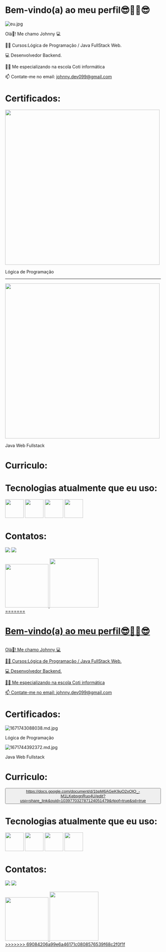 

<strong><h1>Bem-vindo(a) ao meu perfil😎🤜🤛😎</h1></strong>

<div>

  <img src="https://www.imagemhost.com.br/images/2023/02/22/eu.jpg" alt="eu.jpg" border="0" />
</div>
 
Olá👋! Me chamo Johnny 💻

👨‍🎓 Cursos:Lógica de Programação / Java FullStack Web. 

💻 Desenvolvedor Backend.

👨‍💻 Me especializando na escola Coti informática

📫 Contate-me no email: johnny.dev099@gmail.com

<strong><h1> Certificados:</strong></h1>

<div>
  <img src="1671743088038.jpg" width="500"/>
  <p> Lógica de Programação</p>
  <hr>
  <img src="1671744392372.jpg" width="500">
  <p> Java Web Fullstack </p>
</div>
<strong><h1> Curriculo:</strong></h1>


 <strong><h1> Tecnologias atualmente que eu uso:</h1></strong>
  
<div>

   <img src="https://cdn.jsdelivr.net/gh/devicons/devicon/icons/html5/html5-original-wordmark.svg" width="60"/>
   <img src="https://cdn.jsdelivr.net/gh/devicons/devicon/icons/css3/css3-original-wordmark.svg" width="60"/> 
   <img src="https://cdn.jsdelivr.net/gh/devicons/devicon/icons/java/java-original-wordmark.svg" width="60"/>
   <img src="https://cdn.jsdelivr.net/gh/devicons/devicon/icons/git/git-original.svg" width="60"/>
 </div>

 <strong> <h1> Contatos:</h1> </strong>

<div>

<a href="https://www.linkedin.com/in/johnnyferreira22" target="_blank">
 <img src="https://img.shields.io/badge/LinkedIn-0077B5?style=for-the-badge&logo=linkedin&logoColor=white" target="_blank"></a>

<a href = "mailto:johnny.tyf2020@gmail.com" target="_blank">
 <img src="https://img.shields.io/badge/Gmail-D14836?style=for-the-badge&logo=gmail&logoColor=white" target="_blank"></a>
</div>

<br>

<div>

   <a href="https://github.com/FerreiraDev22">

   <img height="140em"  whidth= "140em" src="https://github-readme-stats.vercel.app/api?username=FerreiraDev22&show_icons=true&theme=dark&include_all_commits=true&count_private=true"/>

   <img height="158em"   src="https://github-readme-stats.vercel.app/api/top-langs/?username=FerreiraDev22&layout=compact&langs_count=6&theme=dark"/>
</div>
=======

<strong><h1>Bem-vindo(a) ao meu perfil😎🤜🤛😎</h1></strong>

<div>

  <img src="">
</div>
 
Olá👋! Me chamo Johnny 💻

👨‍🎓 Cursos:Lógica de Programação / Java FullStack Web. 

💻 Desenvolvedor Backend.

👨‍💻 Me especializando na escola Coti informática

📫 Contate-me no email: johnny.dev099@gmail.com

<strong><h1> Certificados:</strong></h1>


<img src="https://www.imagemhost.com.br/images/2023/02/15/1671743088038.md.jpg" alt="1671743088038.md.jpg" border="0"/>
<p> Lógica de Programação</p>
<img src="https://www.imagemhost.com.br/images/2023/02/15/1671744392372.md.jpg" alt="1671744392372.md.jpg" border="0"/>
<p> Java Web Fullstack </p>

<strong><h1> Curriculo:</strong></h1>

<button>https://docs.google.com/document/d/1bpM6AGeK9uO2xQlQ_-M1LKebsgnRuo4U/edit?usp=share_link&ouid=103977032787124051479&rtpof=true&sd=true</button>


 <strong><h1> Tecnologias atualmente que eu uso:</h1></strong>
  
<div>

   <img src="https://cdn.jsdelivr.net/gh/devicons/devicon/icons/html5/html5-original-wordmark.svg" width="60"/>
   <img src="https://cdn.jsdelivr.net/gh/devicons/devicon/icons/css3/css3-original-wordmark.svg" width="60"/> 
   <img src="https://cdn.jsdelivr.net/gh/devicons/devicon/icons/java/java-original-wordmark.svg" width="60"/>
   <img src="https://cdn.jsdelivr.net/gh/devicons/devicon/icons/git/git-original.svg" width="60"/>
 </div>

 <strong> <h1> Contatos:</h1> </strong>

<div>

<a href="https://www.linkedin.com/in/johnnyferreira22" target="_blank">
 <img src="https://img.shields.io/badge/LinkedIn-0077B5?style=for-the-badge&logo=linkedin&logoColor=white" target="_blank"></a>

<a href = "mailto:johnny.tyf2020@gmail.com" target="_blank">
 <img src="https://img.shields.io/badge/Gmail-D14836?style=for-the-badge&logo=gmail&logoColor=white" target="_blank"></a>
</div>

<br>

<div>

   <a href="https://github.com/FerreiraDev22">

   <img height="140em"  whidth= "140em" src="https://github-readme-stats.vercel.app/api?username=FerreiraDev22&show_icons=true&theme=dark&include_all_commits=true&count_private=true"/>

   <img height="158em"   src="https://github-readme-stats.vercel.app/api/top-langs/?username=FerreiraDev22&layout=compact&langs_count=6&theme=dark"/>
</div>
>>>>>>> 69084206a99e6a46171c0808576539f68c2f0f1f
